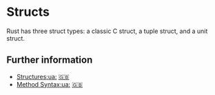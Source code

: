 # Structs

Rust has three struct types: a classic C struct, a tuple struct, and a unit struct.

## Further information

- [Structures](https://doc.rust-lang.org/book/ch05-01-defining-structs.html)[:ua:](https://rustlangua.github.io/rustbookua.github.io/ch05-01-defining-structs.html) [:uk:](https://doc.rust-lang.org/stable/book/ch05-01-defining-structs.html)
- [Method Syntax](https://doc.rust-lang.org/book/ch05-03-method-syntax.html)[:ua:](https://rustlangua.github.io/rustbookua.github.io/ch05-03-method-syntax.html) [:uk:](https://doc.rust-lang.org/stable/book/ch05-03-method-syntax.html)
